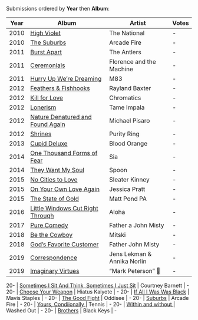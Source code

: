 Submissions ordered by **Year** then **Album**:

Year | Album | Artist | Votes
---- | ----- | ------ | -----
2010 | [High Violet](https://music.apple.com/us/album/high-violet-expanded-edition/401440905) | The National | - 
2010 | [The Suburbs](https://music.apple.com/us/album/the-suburbs/1252757950) | Arcade Fire | -
2011 | [Burst Apart](https://music.apple.com/us/album/burst-apart-deluxe-version/432910088) | The Antlers | -
2011 | [Ceremonials](https://music.apple.com/us/album/ceremonials-deluxe-version/1440716976) | Florence and the Machine | -
2011 | [Hurry Up We’re Dreaming](https://music.apple.com/us/album/hurry-up-were-dreaming/828259375) | M83 | -
2012 | [Feathers & Fishhooks](https://music.apple.com/us/album/feathers-fishhooks/568153464) | Rayland Baxter | -
2012 | [Kill for Love](https://music.apple.com/us/album/kill-for-love/630306478) | Chromatics | -
2012 | [Lonerism](https://music.apple.com/us/album/lonerism/1440765963) | Tame Impala | -
2012 | [Nature Denatured and Found Again](https://michaelpisaro.bandcamp.com/album/nature-denatured-and-found-again) | Michael Pisaro | -
2012 | [Shrines](https://music.apple.com/us/album/shrines/540020916) | Purity Ring | - 
2013 | [Cupid Deluxe](https://music.apple.com/us/album/cupid-deluxe/716767448) | Blood Orange | -
2014 | [One Thousand Forms of Fear](https://music.apple.com/us/album/1000-forms-of-fear/882945378) | Sia | -
2014 | [They Want My Soul](https://music.apple.com/us/album/they-want-my-soul/1440859888) | Spoon | -
2015 | [No Cities to Love](https://music.apple.com/us/album/no-cities-to-love/927171224) | Sleater Kinney | -
2015 | [On Your Own Love Again](https://music.apple.com/us/album/on-your-own-love-again/936872257) | Jessica Pratt | -
2015 | [The State of Gold](https://music.apple.com/us/album/the-state-of-gold/1465429281) | Matt Pond PA | -
2016 | [Little Windows Cut Right Through](https://music.apple.com/us/album/little-windows-cut-right-through/1083762943) | Aloha | -
2017 | [Pure Comedy](https://music.apple.com/us/album/pure-comedy/1193788689) | Father a John Misty | -
2018 | [Be the Cowboy](https://music.apple.com/us/album/be-the-cowboy/1373892692) | Mitski | -
2018 | [God’s Favorite Customer](https://music.apple.com/us/album/gods-favorite-customer/1364116200) | Father John Misty | -
2019 | [Correspondence](https://music.apple.com/us/album/correspondence/1457108075) | Jens Lekman & Annika Norlin | -
2019 | [Imaginary Virtues](https://markpetersonltd.bandcamp.com/releases) | “Mark Peterson” 🤠 | -

20- | [Sometimes I Sit And Think, Sometimes I Just Sit]() | Courtney Barnett | -
20- | [Choose Your Weapon]() | Hiatus Kaiyote | -
20- | [If All I Was Was Black]() | Mavis Staples | -
20- | [The Good Fight]() | Oddisee | -
20- | [Suburbs]() | Arcade Fire | -
20- | [Yours, Condiionally ]() | Tennis | -
20- | [Within and without  ]() | Washed Out | -
20- | [Brothers]() | Black Keys | -

<!-- | []() | | - -->

<!-- past 5
2015 | [Tame Impala](https://music.apple.com/us/album/currents/1440838039) | Currents | - 
A winged Victory for the Sullen - S/T

Bosnian Rainbows - S/T
Hanne Huckleberg - Trust
Interpol - El Pintor
-->

<!-- todo FJM- gods favorite customer && High Violet x 2 -->
